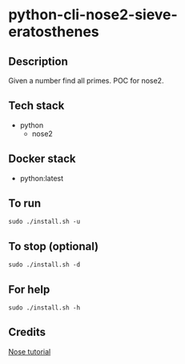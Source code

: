 # python-cli-nose2-sieve-eratosthenes

## Description
Given a number find all primes.
POC for nose2.

## Tech stack
- python
  - nose2

## Docker stack
- python:latest

## To run
`sudo ./install.sh -u`

## To stop (optional)
`sudo ./install.sh -d`

## For help
`sudo ./install.sh -h`

## Credits
[Nose tutorial](https://www.lambdatest.com/blog/selenium-python-nose2-tutorial/)
